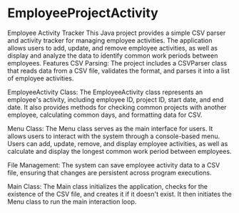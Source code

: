 # EmployeeProjectActivity
Employee Activity Tracker
This Java project provides a simple CSV parser and activity tracker for managing employee activities. The application allows users to add, update, and remove employee activities, as well as display and analyze the data to identify common work periods between employees.
Features
CSV Parsing: The project includes a CSVParser class that reads data from a CSV file, validates the format, and parses it into a list of employee activities.

EmployeeActivity Class: The EmployeeActivity class represents an employee's activity, including employee ID, project ID, start date, and end date. It also provides methods for checking common projects with another employee, calculating common days, and formatting data for CSV.

Menu Class: The Menu class serves as the main interface for users. It allows users to interact with the system through a console-based menu. Users can add, update, remove, and display employee activities, as well as calculate and display the longest common work period between employees.

File Management: The system can save employee activity data to a CSV file, ensuring that changes are persistent across program executions.

Main Class: The Main class initializes the application, checks for the existence of the CSV file, and creates it if it doesn't exist. It then initiates the Menu class to run the main interaction loop.
